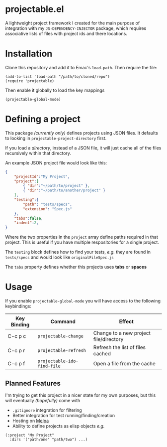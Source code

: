 # projectable.el #

A lightweight project framework I created for the main purpose of integration with my `JS-DEPENDENCY-INJECTOR` package, which requires associative lists of files with project ids and there locations.

# Installation #

Clone this repository and add it to Emac's `load-path`. Then require the file:
```
(add-to-list 'load-path "/path/to/cloned/repo")
(require 'projectable)
```
Then enable it globally to load the key mappings
```
(projectable-global-mode)
```

# Defining a project #

This package *(currently only)* defines projects using JSON files.
It defaults to looking in `projectable-project-directory` first.

If you load a *directory*, instead of a JSON file, it will just cache all of the files recursively within that directory.

An example JSON project file would look like this:
```JSON
{
	"projectId":"My Project",
	"project":[
		{ "dir":"~/path/to/project" },
		{ "dir":"~/path/to/another/project" }
	],
	"testing":{
		"path": "tests/specs",
		"extension": "Spec.js"
	},
	"tabs":false,
	"indent":2,
}
```
Where the two properties in the `project` array define paths required in that project. This is useful if you have multiple respositories for a single project.

The `testing` block defines how to find your tests, *e.g.* they are found in `tests/specs` and would look like `originalFileSpec.js`

The `tabs` property defines whether this projects uses **tabs** or **spaces**

# Usage #
If you enable `projectable-global-mode` you will have access to the following keybindings:

Key Binding | Command | Effect 
--- | --- | ---
C-c p c | `projectable-change` | Change to a new project file/directory 
C-c p r | `projectable-refresh` | Refresh the list of files cached 
C-c p f | `projectable-ido-find-file` | Open a file from the cache 

## Planned Features ##
I'm trying to get this project in a nicer state for my own purposes, but this will eventually _(hopefully)_ come with
* `.gitignore` integration for filtering
* Better integration for test running/finding/creation
* Hosting on [Melpa](http://melpa.org/#/)
* Ability to define projects as elisp objects _e.g._
```elisp
(:project "My Project"
  :dirs '("path/one" "path/two") ...)
```
